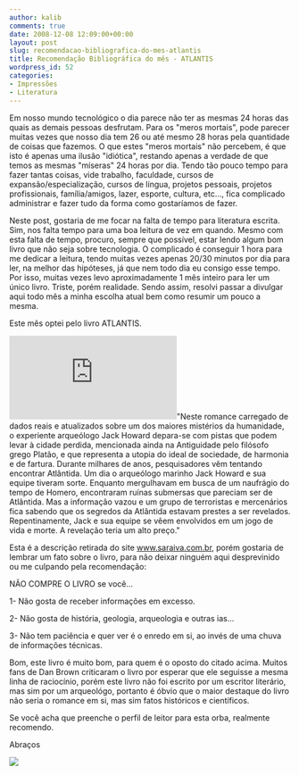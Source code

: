 ```yaml
---
author: kalib
comments: true
date: 2008-12-08 12:09:00+00:00
layout: post
slug: recomendacao-bibliografica-do-mes-atlantis
title: Recomendação Bibliográfica do mês - ATLANTIS
wordpress_id: 52
categories:
- Impressões
- Literatura
---
```


Em nosso mundo tecnológico o dia parece não ter as mesmas 24 horas das quais as demais pessoas desfrutam. Para os "meros mortais", pode parecer muitas vezes que nosso dia tem 26 ou até mesmo 28 horas pela quantidade de coisas que fazemos. O que estes "meros mortais" não percebem, é que isto é apenas uma ilusão "idiótica", restando apenas a verdade de que temos as mesmas "míseras" 24 horas por dia. Tendo tão pouco tempo para fazer tantas coisas, vide trabalho, faculdade, cursos de expansão/especialização, cursos de língua, projetos pessoais, projetos profissionais, família/amigos, lazer, esporte, cultura, etc..., fica complicado administrar e fazer tudo da forma como gostaríamos de fazer.




Neste post, gostaria de me focar na falta de tempo para literatura escrita. Sim, nos falta tempo para uma boa leitura de vez em quando. Mesmo com esta falta de tempo, procuro, sempre que possível, estar lendo algum bom livro que não seja sobre tecnologia. O complicado é conseguir 1 hora para me dedicar a leitura, tendo muitas vezes apenas 20/30 minutos por dia para ler, na melhor das hipóteses, já que nem todo dia eu consigo esse tempo. Por isso, muitas vezes levo aproximadamente 1 mês inteiro para ler um único livro. Triste, porém realidade. Sendo assim, resolvi passar a divulgar aqui todo mês a minha escolha atual bem como resumir um pouco a mesma.




Este mês optei pelo livro ATLANTIS.




[![](http://www.livrariasaraiva.com.br/imagem/imagem.dll?L=120&A=-1&pro_id=204913&PIM_Id=)](http://www.livrariasaraiva.com.br/imagem/imagem.dll?L=120&A=-1&pro_id=204913&PIM_Id=)"Neste romance carregado de dados reais e atualizados sobre um dos maiores mistérios da humanidade, o experiente arqueólogo Jack Howard depara-se com pistas que podem levar à cidade perdida, mencionada ainda na Antiguidade pelo filósofo grego Platão, e que representa a utopia do ideal de sociedade, de harmonia e de fartura. Durante milhares de anos, pesquisadores vêm tentando encontrar Atlântida. Um dia o arqueólogo marinho Jack Howard e sua equipe tiveram sorte. Enquanto mergulhavam em busca de um naufrágio do tempo de Homero, encontraram ruínas submersas que pareciam ser de Atlântida. Mas a informação vazou e um grupo de terroristas e mercenários fica sabendo que os segredos da Atlântida estavam prestes a ser revelados. Repentinamente, Jack e sua equipe se vêem envolvidos em um jogo de vida e morte. A revelação teria um alto preço."




Esta é a descrição retirada do site www.saraiva.com.br, porém gostaria de lembrar um fato sobre o livro, para não deixar ninguém aqui desprevinido ou me culpando pela recomendação:




NÃO COMPRE O LIVRO se você...  

1- Não gosta de receber informações em excesso.  

2- Não gosta de história, geologia, arqueologia e outras ias...  

3- Não tem paciência e quer ver é o enredo em si, ao invés de uma chuva de informações técnicas.




Bom, este livro é muito bom, para quem é o oposto do citado acima. Muitos fans de Dan Brown criticaram o livro por esperar que ele seguisse a mesma linha de raciocínio, porém este livro não foi escrito por um escritor literário, mas sim por um arqueológo, portanto é óbvio que o maior destaque do livro não seria o romance em si, mas sim fatos históricos e científicos.




Se você acha que preenche o perfil de leitor para esta orba, realmente recomendo.




Abraços




![](http://img376.imageshack.us/img376/8000/userbar635980sd7.gif)



